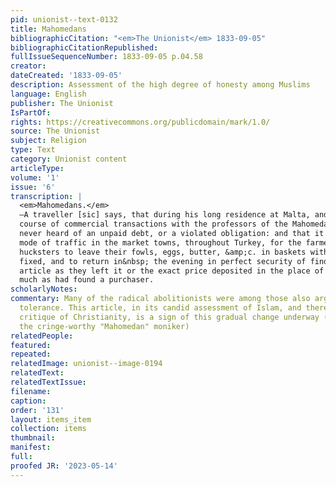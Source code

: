 ```yaml
---
pid: unionist--text-0132
title: Mahomedans
bibliographicCitation: "<em>The Unionist</em> 1833-09-05"
bibliographicCitationRepublished: 
fullIssueSequenceNumber: 1833-09-05 p.04.58
creator: 
dateCreated: '1833-09-05'
description: Assessment of the high degree of honesty among Muslims
language: English
publisher: The Unionist
IsPartOf: 
rights: https://creativecommons.org/publicdomain/mark/1.0/
source: The Unionist
subject: Religion
type: Text
category: Unionist content
articleType: 
volume: '1'
issue: '6'
transcription: |
  <em>Mahomedans.</em>
  —A traveller [sic] says, that during his long residence at Malta, and constant
  course of commercial transactions with the professors of the Mahomedan creed, he
  never heard of an unpaid debt, or a violated obligation: and that it is a usual
  mode of traffic in the market towns, throughout Turkey, for the farmers and
  hucksters to leave their fowls, eggs, butter, &amp;c. in baskets with the prices
  fixed, and to return in&nbsp; the evening in perfect security of finding the
  article as they left it or the exact price deposited in the place of just so
  much as had found a purchaser.
scholarlyNotes: 
commentary: Many of the radical abolitionists were among those also arguing for religious
  tolerance. This article, in its candid assessment of Islam, and therefore its sideways
  critique of Christianity, is a sign of this gradual change underway (and this, despite
  the cringe-worthy "Mahomedan" moniker)
relatedPeople: 
featured: 
repeated: 
relatedImage: unionist--image-0194
relatedText: 
relatedTextIssue: 
filename: 
caption: 
order: '131'
layout: items_item
collection: items
thumbnail: 
manifest: 
full: 
proofed JR: '2023-05-14'
---
```


